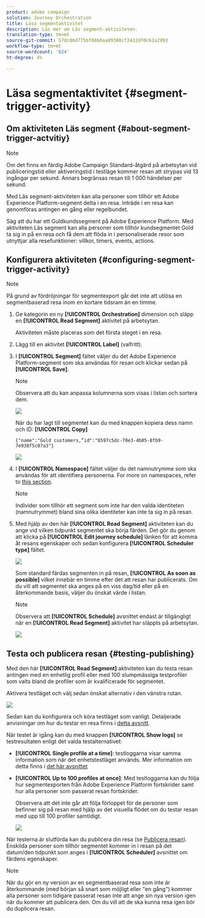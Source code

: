 ```yaml
---
product: adobe campaign
solution: Journey Orchestration
title: Läsa segmentaktivitet
description: Läs mer om Läs segment-aktiviteten.
translation-type: tm+mt
source-git-commit: 57dc86d775bf8860aa09300cf2432d70c62a2993
workflow-type: tm+mt
source-wordcount: '624'
ht-degree: 4%

---
```



# Läsa segmentaktivitet {#segment-trigger-activity}

## Om aktiviteten Läs segment {#about-segment-trigger-actvitiy}

>[!NOTE]
>
>Om det finns en färdig Adobe Campaign Standard-åtgärd på arbetsytan vid publiceringstid eller aktiveringstid i testläge kommer resan att strypas vid 13 ingångar per sekund. Annars begränsas resan till 1 000 händelser per sekund.

Med Läs segment-aktiviteten kan alla personer som tillhör ett Adobe Experience Platform-segment delta i en resa. Inträde i en resa kan genomföras antingen en gång eller regelbundet.

Säg att du har ett Guldkundssegment på Adobe Experience Platform. Med aktiviteten Läs segment kan alla personer som tillhör kundsegmentet Gold ta sig in på en resa och få dem att flöda in i personaliserade resor som utnyttjar alla resefunktioner: villkor, timers, events, actions.

## Konfigurera aktiviteten {#configuring-segment-trigger-activity}

>[!NOTE]
>
>På grund av fördröjningar för segmentexport går det inte att utlösa en segmentbaserad resa inom en kortare tidsram än en timme.

1. Ge kategorin en ny **[!UICONTROL Orchestration]** dimension och släpp en **[!UICONTROL Read Segment]** aktivitet på arbetsytan.

   Aktiviteten måste placeras som det första steget i en resa.

1. Lägg till en aktivitet **[!UICONTROL Label]** (valfritt).

1. I **[!UICONTROL Segment]** fältet väljer du det Adobe Experience Platform-segment som ska användas för resan och klickar sedan på **[!UICONTROL Save]**.

   >[!NOTE]
   >
   >Observera att du kan anpassa kolumnerna som visas i listan och sortera dem.

   ![](../assets/segment-trigger-segment-selection.png)

   När du har lagt till segmentet kan du med knappen kopiera dess namn och ID: **[!UICONTROL Copy]**

   `{"name":"Gold customers,”id":"8597c5dc-70e3-4b05-8fb9-7e938f5c07a3"}`

   ![](../assets/segment-trigger-copy.png)

1. I **[!UICONTROL Namespace]** fältet väljer du det namnutrymme som ska användas för att identifiera personerna. For more on namespaces, refer to [this section](../event/selecting-the-namespace.md).

   >[!NOTE]
   >
   >Individer som tillhör ett segment som inte har den valda identiteten (namnutrymmet) bland sina olika identiteter kan inte ta sig in på resan.

1. Med hjälp av den här **[!UICONTROL Read Segment]** aktiviteten kan du ange vid vilken tidpunkt segmentet ska börja färden. Det gör du genom att klicka på **[!UICONTROL Edit journey schedule]** länken för att komma åt resans egenskaper och sedan konfigurera **[!UICONTROL Scheduler type]** fältet.

   ![](../assets/segment-trigger-schedule.png)

   Som standard färdas segmenten in på resan, **[!UICONTROL As soon as possible]** vilket innebär en timme efter det att resan har publicerats. Om du vill att segmentet ska anges på en viss dag/tid eller på en återkommande basis, väljer du önskat värde i listan.

   >[!NOTE]
   >
   >Observera att **[!UICONTROL Schedule]** avsnittet endast är tillgängligt när en **[!UICONTROL Read Segment]** aktivitet har släppts på arbetsytan.

   ![](../assets/segment-trigger-properties.png)

## Testa och publicera resan {#testing-publishing}

Med den här **[!UICONTROL Read Segment]** aktiviteten kan du testa resan antingen med en enhetlig profil eller med 100 slumpmässiga testprofiler som valts bland de profiler som är kvalificerade för segmentet.

Aktivera testläget och välj sedan önskat alternativ i den vänstra rutan.

![](../assets/segment-trigger-test-modes.png)

Sedan kan du konfigurera och köra testläget som vanligt. Detaljerade anvisningar om hur du testar en resa finns i [detta avsnitt](../building-journeys/testing-the-journey.md).

När testet är igång kan du med knappen **[!UICONTROL Show logs]** se testresultaten enligt det valda testalternativet:

* **[!UICONTROL Single profile at a time]**: testloggarna visar samma information som när det enhetstestläget används. Mer information om detta finns i [det här avsnittet](../building-journeys/testing-the-journey.md#viewing_logs)

* **[!UICONTROL Up to 100 profiles at once]**: Med testloggarna kan du följa hur segmentexporten från Adobe Experience Platform fortskrider samt hur alla personer som passerat resan fortskrider.

   Observera att det inte går att följa förloppet för de personer som befinner sig på resan med hjälp av det visuella flödet om du testar resan med upp till 100 profiler samtidigt.

   ![](../assets/read-segment-log.png)

När testerna är slutförda kan du publicera din resa (se [Publicera resan](../building-journeys/publishing-the-journey.md)). Enskilda personer som tillhör segmentet kommer in i resan på det datum/den tidpunkt som anges i **[!UICONTROL Scheduler]** avsnittet om färdens egenskaper.

>[!NOTE]
>
>När du gör en ny version av en segmentbaserad resa som inte är återkommande (med början så snart som möjligt eller &quot;en gång&quot;) kommer alla personer som tidigare passerat resan inte att ange sin nya version igen när du kommer att publicera den. Om du vill att de ska kunna resa igen bör du duplicera resan.
